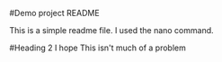 #Demo project README

This is a simple readme file.
I used the nano command.

#Heading 2
I hope This isn't much of a problem
